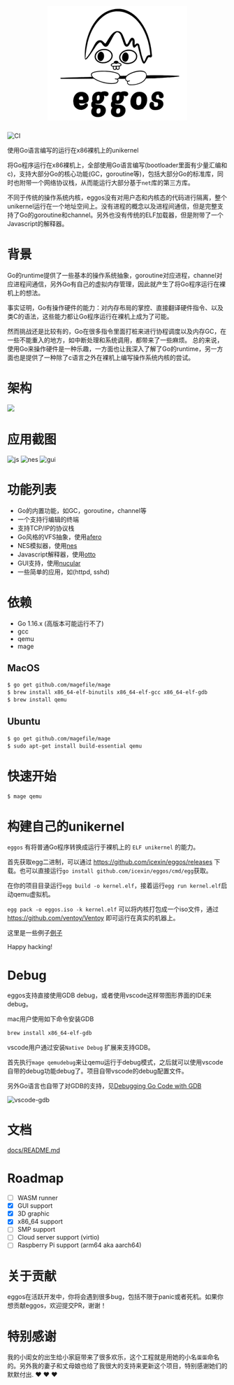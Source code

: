 <h1 align="center">
    <img src="./assets/files/eggos.png" />
</h1

![CI](https://github.com/icexin/eggos/workflows/CI/badge.svg)

使用Go语言编写的运行在x86裸机上的unikernel

将Go程序运行在x86裸机上，全部使用Go语言编写(bootloader里面有少量汇编和c)，支持大部分Go的核心功能(GC，goroutine等)，包括大部分Go的标准库，同时也附带一个网络协议栈，从而能运行大部分基于`net`库的第三方库。

不同于传统的操作系统内核，eggos没有对用户态和内核态的代码进行隔离，整个unikernel运行在一个地址空间上。没有进程的概念以及进程间通信，但是完整支持了Go的goroutine和channel。另外也没有传统的ELF加载器，但是附带了一个Javascript的解释器。

# 背景

Go的runtime提供了一些基本的操作系统抽象，goroutine对应进程，channel对应进程间通信，另外Go有自己的虚拟内存管理，因此就产生了将Go程序运行在裸机上的想法。

事实证明，Go有操作硬件的能力：对内存布局的掌控、直接翻译硬件指令、以及类C的语法，这些能力都让Go程序运行在裸机上成为了可能。

然而挑战还是比较有的，Go在很多指令里面打桩来进行协程调度以及内存GC，在一些不能重入的地方，如中断处理和系统调用，都带来了一些麻烦。 总的来说，使用Go来操作硬件是一种乐趣，一方面也让我深入了解了Go的runtime，另一方面也是提供了一种除了c语言之外在裸机上编写操作系统内核的尝试。


# 架构

<img src="https://i.imgur.com/gnq4m9h.png" width="700" />

# 应用截图

![js](https://i.imgur.com/Canhd8D.gif)
![nes](https://i.imgur.com/WugXcTk.gif)
![gui](https://i.imgur.com/jILuMMk.png)



# 功能列表

- Go的内置功能，如GC，goroutine，channel等
- 一个支持行编辑的终端
- 支持TCP/IP的协议栈
- Go风格的VFS抽象，使用[afero](https://github.com/spf13/afero)
- NES模拟器，使用[nes](https://github.com/fogleman/nes)
- Javascript解释器，使用[otto](https://github.com/robertkrimen/otto)
- GUI支持，使用[nucular](https://github.com/aarzilli/nucular)
- 一些简单的应用，如(httpd, sshd)


# 依赖

- Go 1.16.x (高版本可能运行不了)
- gcc
- qemu
- mage

## MacOS

``` bash
$ go get github.com/magefile/mage
$ brew install x86_64-elf-binutils x86_64-elf-gcc x86_64-elf-gdb
$ brew install qemu
```

## Ubuntu

``` bash
$ go get github.com/magefile/mage
$ sudo apt-get install build-essential qemu
```

# 快速开始

``` bash
$ mage qemu
```

# 构建自己的unikernel

`eggos` 有将普通Go程序转换成运行于裸机上的 `ELF unikernel` 的能力。

首先获取egg二进制，可以通过 https://github.com/icexin/eggos/releases 下载。也可以直接运行`go install github.com/icexin/eggos/cmd/egg`获取。

在你的项目目录运行`egg build -o kernel.elf`，接着运行`egg run kernel.elf`启动qemu虚拟机。


`egg pack -o eggos.iso -k kernel.elf` 可以将内核打包成一个iso文件，通过 https://github.com/ventoy/Ventoy 即可运行在真实的机器上。

这里是一些例子[例子](./app/examples)

Happy hacking!

# Debug

eggos支持直接使用GDB debug，或者使用vscode这样带图形界面的IDE来debug。

mac用户使用如下命令安装GDB

``` bash
brew install x86_64-elf-gdb
```

vscode用户通过安装`Native Debug` 扩展来支持GDB。

首先执行`mage qemudebug`来让qemu运行于debug模式，之后就可以使用vscode自带的debug功能debug了。项目自带vscode的debug配置文件。

另外Go语言也自带了对GDB的支持，见[Debugging Go Code with GDB](https://golang.org/doc/gdb)

![vscode-gdb](https://i.imgur.com/KIg6l5A.png)


# 文档

[docs/README.md](docs/README.md)

# Roadmap

- [ ] WASM runner
- [x] GUI support
- [x] 3D graphic
- [x] x86_64 support
- [ ] SMP support
- [ ] Cloud server support (virtio)
- [ ] Raspberry Pi support (arm64 aka aarch64)

# 关于贡献

eggos在活跃开发中，你将会遇到很多bug，包括不限于panic或者死机。如果你想贡献eggos，欢迎提交PR，谢谢！


# 特别感谢

我的小闺女的出生给小家庭带来了很多欢乐，这个工程就是用她的小名`蛋蛋`命名的。另外我的妻子和丈母娘也给了我很大的支持来更新这个项目，特别感谢她们的默默付出. :heart: :heart: :heart:
